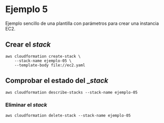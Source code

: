 # Ejemplo 5

Ejemplo sencillo de una plantilla con parámetros para crear una instancia EC2.

## Crear el _stack_

```
aws cloudformation create-stack \
    --stack-name ejemplo-05 \
    --template-body file://ec2.yaml
```

## Comprobar el estado del __stack_

```
aws cloudformation describe-stacks --stack-name ejemplo-05
```

### Eliminar el _stack_

```
aws cloudformation delete-stack --stack-name ejemplo-05
```